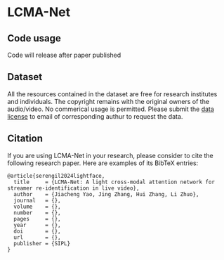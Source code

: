 # LCMA-Net

## Code usage
Code will release after paper published

## Dataset
All the resources contained in the dataset are free for research institutes and individuals. The copyright remains with the original owners of the audio/video.
No commerical usage is permitted.
Please submit the [data license](DATA_LICENCS) to email of corresponding authur to request the data.

## Citation
If you are using LCMA-Net in your research, please consider to cite the following research paper. Here are examples of its BibTeX entries:
```
@article{serengil2024lightface,
  title     = {LCMA-Net: A light cross-modal attention network for streamer re-identification in live video},
  author    = {Jiacheng Yao, Jing Zhang, Hui Zhang, Li Zhuo},
  journal   = {},
  volume    = {},
  number    = {},
  pages     = {},
  year      = {},
  doi       = {},
  url       = {},
  publisher = {SIPL}
}
```

